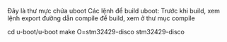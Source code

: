Đây là thư mực chứa uboot
Các lệnh để build uboot:
Trước khi build, xem lệnh export đường dẫn compile để build, xem ở thư mục compile

cd u-boot/u-boot
make O=stm32429-disco stm32429-disco